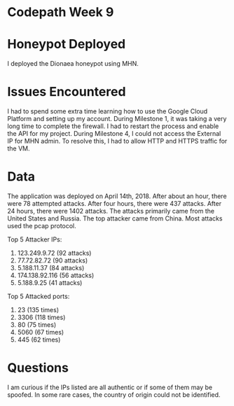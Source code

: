 # Codepath Week 9

# Honeypot Deployed

I deployed the Dionaea honeypot using MHN. 

# Issues Encountered

I had to spend some extra time learning how to use the Google Cloud Platform and setting up my account. During Milestone 1, it was taking  a very long time to complete the firewall. I had to restart the process and enable the API for my project. During Milestone 4, I could not access the External IP for MHN admin. To resolve this, I had to allow HTTP and HTTPS traffic for the VM.  

# Data

The application was deployed on April 14th, 2018. After about an hour, there were 78 attempted attacks. After four hours, there were 437 attacks. After 24 hours, there were 1402 attacks. The attacks primarily came from the United States and Russia. The top attacker came from China. Most attacks used the pcap protocol. 

Top 5 Attacker IPs:
1. 123.249.9.72 (92 attacks)
2. 77.72.82.72 (90 attacks)
3. 5.188.11.37 (84 attacks)
4. 174.138.92.116 (56 attacks)
5. 5.188.9.25 (41 attacks)
 
Top 5 Attacked ports:
1. 23 (135 times)
2. 3306 (118 times)
3. 80 (75 times)
4. 5060 (67 times)
5. 445 (62 times)


# Questions

I am curious if the IPs listed are all authentic or if some of them may be spoofed. In some rare cases, the country of origin could not be identified. 
